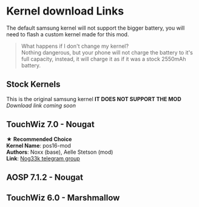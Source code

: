 # Kernel download Links
The default samsung kernel will not support the bigger battery, you will need to flash a custom kernel made for this mod. <br/>
> What happens if I don't change my kernel? <br/>
Nothing dangerous, but your phone will not charge the battery to it's full capacity, instead, it will charge it as if it was a stock 2550mAh battery.

## Stock Kernels <br/>
This is the original samsung kernel **IT DOES NOT SUPPORT THE MOD** <br/>
_Download link coming soon_

## TouchWiz 7.0 - Nougat
★ **Recommended Choice** <br/>
**Kernel Name**: pos16-mod <br/>
**Authors**: Noxx (base), Aelle Stetson (mod) <br/>
**Link**: [Nog33k telegram group](https://t.me/joinchat/EUKDukM9ovclLUMEb9HcYw) <br/>

## AOSP 7.1.2 - Nougat

## TouchWiz 6.0 - Marshmallow
